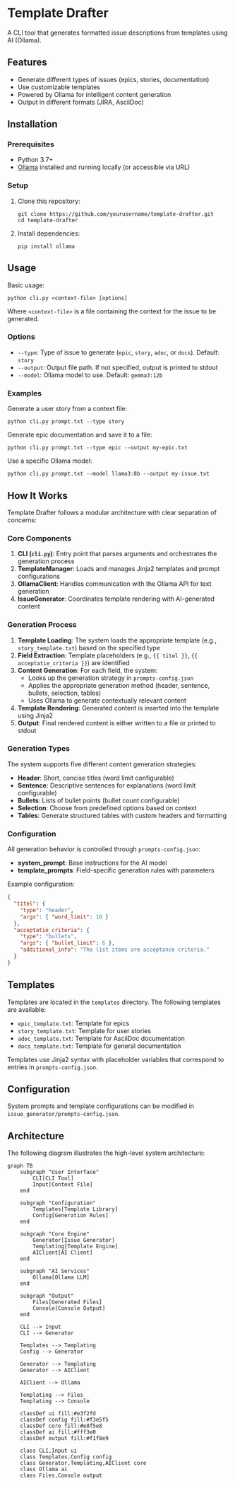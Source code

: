# Template Drafter

A CLI tool that generates formatted issue descriptions from templates using AI (Ollama).

## Features

- Generate different types of issues (epics, stories, documentation)
- Use customizable templates
- Powered by Ollama for intelligent content generation
- Output in different formats (JIRA, AsciiDoc)

## Installation

### Prerequisites

- Python 3.7+
- [Ollama](https://github.com/ollama/ollama) installed and running locally (or accessible via URL)

### Setup

1. Clone this repository:
   ```
   git clone https://github.com/yourusername/template-drafter.git
   cd template-drafter
   ```

2. Install dependencies:
   ```
   pip install ollama
   ```

## Usage

Basic usage:

```
python cli.py <context-file> [options]
```

Where `<context-file>` is a file containing the context for the issue to be generated.

### Options

- `--type`: Type of issue to generate (`epic`, `story`, `adoc`, or `docs`). Default: `story`
- `--output`: Output file path. If not specified, output is printed to stdout
- `--model`: Ollama model to use. Default: `gemma3:12b`

### Examples

Generate a user story from a context file:
```
python cli.py prompt.txt --type story
```

Generate epic documentation and save it to a file:
```
python cli.py prompt.txt --type epic --output my-epic.txt
```

Use a specific Ollama model:
```
python cli.py prompt.txt --model llama3:8b --output my-issue.txt
```

## How It Works

Template Drafter follows a modular architecture with clear separation of concerns:

### Core Components

1. **CLI (`cli.py`)**: Entry point that parses arguments and orchestrates the generation process
2. **TemplateManager**: Loads and manages Jinja2 templates and prompt configurations
3. **OllamaClient**: Handles communication with the Ollama API for text generation
4. **IssueGenerator**: Coordinates template rendering with AI-generated content

### Generation Process

1. **Template Loading**: The system loads the appropriate template (e.g., `story_template.txt`) based on the specified type
2. **Field Extraction**: Template placeholders (e.g., `{{ titel }}`, `{{ acceptatie_criteria }}`) are identified
3. **Content Generation**: For each field, the system:
   - Looks up the generation strategy in `prompts-config.json`
   - Applies the appropriate generation method (header, sentence, bullets, selection, tables)
   - Uses Ollama to generate contextually relevant content
4. **Template Rendering**: Generated content is inserted into the template using Jinja2
5. **Output**: Final rendered content is either written to a file or printed to stdout

### Generation Types

The system supports five different content generation strategies:

- **Header**: Short, concise titles (word limit configurable)
- **Sentence**: Descriptive sentences for explanations (word limit configurable)
- **Bullets**: Lists of bullet points (bullet count configurable)
- **Selection**: Choose from predefined options based on context
- **Tables**: Generate structured tables with custom headers and formatting

### Configuration

All generation behavior is controlled through `prompts-config.json`:

- **system_prompt**: Base instructions for the AI model
- **template_prompts**: Field-specific generation rules with parameters

Example configuration:
```json
{
  "titel": {
    "type": "header",
    "args": { "word_limit": 10 }
  },
  "acceptatie_criteria": {
    "type": "bullets",
    "args": { "bullet_limit": 6 },
    "additional_info": "The list items are acceptance criteria."
  }
}
```

## Templates

Templates are located in the `templates` directory. The following templates are available:

- `epic_template.txt`: Template for epics
- `story_template.txt`: Template for user stories
- `adoc_template.txt`: Template for AsciiDoc documentation
- `docs_template.txt`: Template for general documentation

Templates use Jinja2 syntax with placeholder variables that correspond to entries in `prompts-config.json`.

## Configuration

System prompts and template configurations can be modified in `issue_generator/prompts-config.json`.

## Architecture

The following diagram illustrates the high-level system architecture:

```mermaid
graph TB
    subgraph "User Interface"
        CLI[CLI Tool]
        Input[Context File]
    end
    
    subgraph "Configuration"
        Templates[Template Library]
        Config[Generation Rules]
    end
    
    subgraph "Core Engine"
        Generator[Issue Generator]
        Templating[Template Engine]
        AIClient[AI Client]
    end
    
    subgraph "AI Services"
        Ollama[Ollama LLM]
    end
    
    subgraph "Output"
        Files[Generated Files]
        Console[Console Output]
    end
    
    CLI --> Input
    CLI --> Generator
    
    Templates --> Templating
    Config --> Generator
    
    Generator --> Templating
    Generator --> AIClient
    
    AIClient --> Ollama
    
    Templating --> Files
    Templating --> Console
    
    classDef ui fill:#e3f2fd
    classDef config fill:#f3e5f5
    classDef core fill:#e8f5e8
    classDef ai fill:#fff3e0
    classDef output fill:#f1f8e9
    
    class CLI,Input ui
    class Templates,Config config
    class Generator,Templating,AIClient core
    class Ollama ai
    class Files,Console output
```
